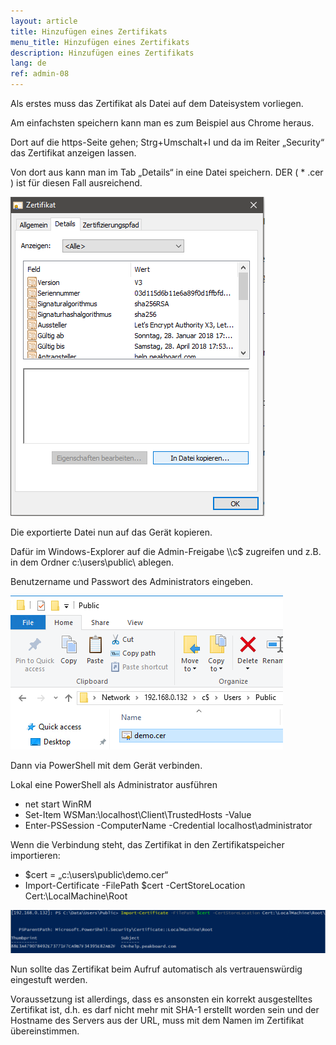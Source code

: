 ```yaml
---
layout: article
title: Hinzufügen eines Zertifikats
menu_title: Hinzufügen eines Zertifikats
description: Hinzufügen eines Zertifikats
lang: de
ref: admin-08
---
```


Als erstes muss das Zertifikat als Datei auf dem Dateisystem vorliegen.

Am einfachsten speichern kann man es zum Beispiel aus Chrome heraus.



Dort auf die https-Seite gehen; Strg+Umschalt+I und da im Reiter „Security“ das Zertifikat anzeigen lassen.

Von dort aus kann man im Tab „Details“ in eine Datei speichern. DER ( * .cer ) ist für diesen Fall ausreichend.

![image_1](/assets/images/admin/certificates/cert_01.png)

Die exportierte Datei nun auf das Gerät kopieren.

Dafür im Windows-Explorer auf die Admin-Freigabe \\<ip>\c$ zugreifen und z.B. in dem Ordner c:\users\public\ ablegen.

Benutzername und Passwort des Administrators eingeben.

![image_1](/assets/images/admin/certificates/cert_02.png)

Dann via PowerShell mit dem Gerät verbinden.

Lokal eine PowerShell als Administrator ausführen

* net start WinRM
* Set-Item WSMan:\localhost\Client\TrustedHosts -Value <ip-adresse>
* Enter-PSSession -ComputerName <ip-adresse> -Credential localhost\administrator

Wenn die Verbindung steht, das Zertifikat in den Zertifikatspeicher importieren:

* $cert = „c:\users\public\demo.cer“
* Import-Certificate -FilePath $cert -CertStoreLocation Cert:\LocalMachine\Root

![image_1](/assets/images/admin/certificates/cert_03.png)


Nun sollte das Zertifikat beim Aufruf automatisch als vertrauenswürdig eingestuft werden.

Voraussetzung ist allerdings, dass es ansonsten ein korrekt ausgestelltes Zertifikat ist, d.h. es darf nicht mehr mit SHA-1 erstellt worden sein und der Hostname des Servers aus der URL, muss mit dem Namen im Zertifikat übereinstimmen.
